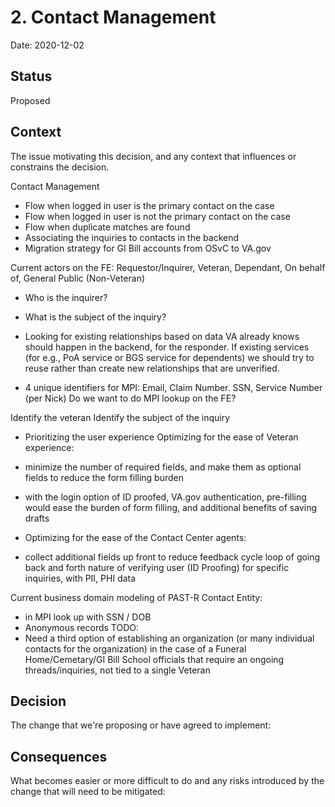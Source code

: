 # 2. Contact Management

Date: 2020-12-02

## Status
Proposed


## Context

The issue motivating this decision, and any context that influences or constrains the decision.

Contact Management
- Flow when logged in user is the primary contact on the case
- Flow when logged in user is not the primary contact on the case 
- Flow when duplicate matches are found
- Associating the inquiries to contacts in the backend
- Migration strategy for GI Bill accounts from OSvC to VA.gov

Current actors on the FE: Requestor/Inquirer, Veteran, Dependant, On behalf of, General Public (Non-Veteran)
- Who is the inquirer?
- What is the subject of the inquiry?

- Looking for existing relationships based on data VA already knows should happen in the backend, for the responder. If existing services (for e.g., PoA service or BGS service for dependents) we should try to reuse rather than create new relationships that are unverified. 
- 4 unique identifiers for MPI: Email, Claim Number. SSN, Service Number (per Nick)
Do we want to do MPI lookup on the FE? 

Identify the veteran
Identify the subject of the inquiry 

- Prioritizing the user experience
Optimizing for the ease of Veteran experience: 
- minimize the number of required fields, and make them as optional fields to reduce the form filling burden
- with the login option of ID proofed, VA.gov authentication, pre-filling would ease the burden of form filling, and additional benefits of saving drafts

- Optimizing for the ease of the Contact Center agents: 
- collect additional fields up front to reduce feedback cycle loop of going back and forth nature of verifying user (ID Proofing) for specific inquiries, with PII, PHI data

Current business domain modeling of PAST-R Contact Entity: 
- in MPI look up with SSN / DOB
- Anonymous records
TODO: 
- Need a third option of establishing an organization (or many individual contacts for the organization) in the case of a Funeral Home/Cemetary/GI Bill School officials that require an ongoing threads/inquiries, not tied to a single Veteran

## Decision

The change that we're proposing or have agreed to implement: 

## Consequences

What becomes easier or more difficult to do and any risks introduced by the change that will need to be mitigated: 
